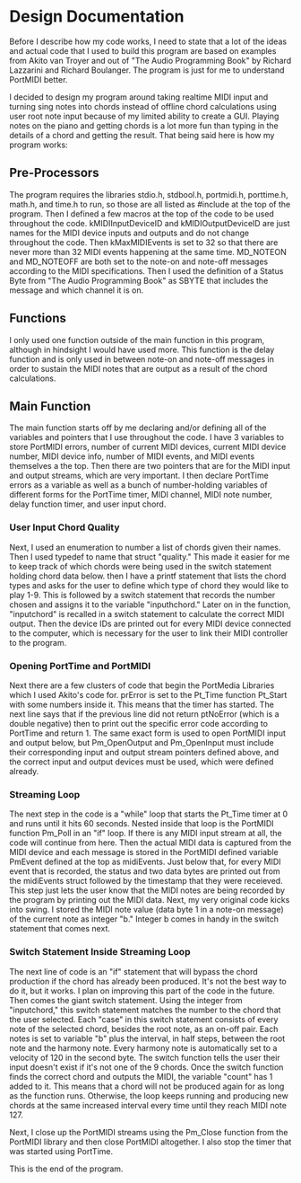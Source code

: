# Design Documentation

Before I describe how my code works, I need to state that a lot of the ideas and actual code that I used to build this program are based on examples from Akito van Troyer and out of "The Audio Programming Book" by Richard Lazzarini and Richard Boulanger. The program is just for me to understand PortMIDI better. 

I decided to design my program around taking realtime MIDI input and turning sing notes into chords instead of offline chord calculations using user root note input because of my limited ability to create a GUI. Playing notes on the piano and getting chords is a lot more fun than typing in the details of a chord and getting the result. That being said here is how my program works:

## Pre-Processors

The program requires the libraries stdio.h, stdbool.h, portmidi.h, porttime.h, math.h, and time.h to run, so those are all listed as #include at the top of the program. Then I defined a few macros at the top of the code to be used throughout the code. kMIDIInputDeviceID and kMIDIOutputDeviceID are just names for the MIDI device inputs and outputs and do not change throughout the code. Then kMaxMIDIEvents is set to 32 so that there are never more than 32 MIDI events happening at the same time. MD_NOTEON and MD_NOTEOFF are both set to the note-on and note-off messages according to the MIDI specifications. Then I used the definition of a Status Byte from "The Audio Programming Book" as SBYTE that includes the message and which channel it is on. 

## Functions

I only used one function outside of the main function in this program, although in hindsight I would have used more. This function is the delay function and is only used in between note-on and note-off messages in order to sustain the MIDI notes that are output as a result of the chord calculations.

## Main Function

The main function starts off by me declaring and/or defining all of the variables and pointers that I use throughout the code. 
I have 3 variables to store PortMIDI errors, number of current MIDI devices, current MIDI device number, MIDI device info, number of MIDI events, and MIDI events themselves a the top. Then there are two pointers that are for the MIDI input and output streams, which are very important. I then declare PortTime errors as a variable as well as a bunch of number-holding variables of different forms for the PortTime timer, MIDI channel, MIDI note number, delay function timer, and user input chord. 

### User Input Chord Quality

Next, I used an enumeration to number a list of chords given their names. Then I used typedef to name that struct "quality."
This made it easier for me to keep track of which chords were being used in the switch statement holding chord data below. then I have a printf statement that lists the chord types and asks for the user to define which type of chord they would like to play 1-9. This is followed by a switch statement that records the number chosen and assigns it to the variable "inputhchord." Later on in the function, "inputchord" is recalled in a switch statement to calculate the correct MIDI output. Then the device IDs are printed out for every MIDI device connected to the computer, which is necessary for the user to link their MIDI controller to the program.

### Opening PortTime and PortMIDI

Next there are a few clusters of code that begin the PortMedia Libraries which I used Akito's code for. prError is set to the Pt_Time function Pt_Start with some numbers inside it. This means that the timer has started. The next line says that if the previous line did not return ptNoError (which is a double negative) then to print out the specific error code according to PortTime and return 1. The same exact form is used to open PortMIDI input and output below, but Pm_OpenOutput and Pm_OpenInput must include their corresponding input and output stream pointers defined above, and the correct input and output devices must be used, which were defined already. 

### Streaming Loop

The next step in the code is a "while" loop that starts the Pt_Time timer at 0 and runs until it hits 60 seconds. Nested inside that loop is the PortMIDI function Pm_Poll in an "if" loop. If there is any MIDI input stream at all, the code will continue from here. Then the actual MIDI data is captured from the MIDI device and each message is stored in the PortMIDI defined variable PmEvent defined at the top as midiEvents. Just below that, for every MIDI event that is recorded, the status and two data bytes are printed out from the midiEvents struct followed by the timestamp that they were receieved. This step just lets the user know that the MIDI notes are being recorded by the program by printing out the MIDI data. Next, my very original code kicks into swing. I stored the MIDI note value (data byte 1 in a note-on message) of the current note as integer "b." Integer b comes in handy in the switch statement that comes next. 

### Switch Statement Inside Streaming Loop

The next line of code is an "if" statement that will bypass the chord production if the chord has already been produced. It's not the best way to do it, but it works. I plan on improving this part of the code in the future. Then comes the giant switch statement. Using the integer from "inputchord," this switch statement matches the number to the chord that the user selected. Each "case" in this switch statement consists of every note of the selected chord, besides the root note, as an on-off pair. Each notes is set to variable "b" plus the interval, in half steps, between the root note and the harmony note. Every harmony note is automatically set to a velocity of 120 in the second byte. The switch function tells the user their input doesn't exist if it's not one of the 9 chords. Once the switch function finds the correct chord and outputs the MIDI, the variable "count" has 1 added to it. This means that a chord will not be produced again for as long as the function runs. Otherwise, the loop keeps running and producing new chords at the same increased interval every time until they reach MIDI note 127. 

Next, I close up the PortMIDI streams using the Pm_Close function from the PortMIDI library and then close PortMIDI altogether. I also stop the timer that was started using PortTime. 

This is the end of the program. 
